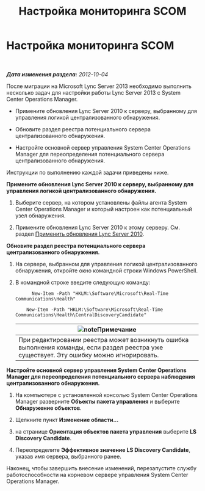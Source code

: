 ﻿---
title: Настройка мониторинга SCOM
TOCTitle: Настройка мониторинга SCOM
ms:assetid: 4003d225-2a33-448c-abd9-571750661140
ms:mtpsurl: https://technet.microsoft.com/ru-ru/library/JJ688033(v=OCS.15)
ms:contentKeyID: 49887960
ms.date: 05/19/2016
mtps_version: v=OCS.15
ms.translationtype: HT
---

# Настройка мониторинга SCOM

 

_**Дата изменения раздела:** 2012-10-04_

После миграции на Microsoft Lync Server 2013 необходимо выполнить несколько задач для настройки работы Lync Server 2013 с System Center Operations Manager.

  - Примените обновления Lync Server 2010 к серверу, выбранному для управления логикой централизованного обнаружения.

  - Обновите раздел реестра потенциального сервера централизованного обнаружения.

  - Настройте основной сервер управления System Center Operations Manager для переопределения потенциального сервера централизованного обнаружения.

Инструкции по выполнению каждой задачи приведены ниже.

**Примените обновления Lync Server 2010 к серверу, выбранному для управления логикой централизованного обнаружения.**

1.  Выберите сервер, на котором установлены файлы агента System Center Operations Manager и который настроен как потенциальный узел обнаружения.

2.  Примените обновления Lync Server 2010 к этому серверу. См. раздел [Применить обновления Lync Server 2010](apply-lync-server-2010-updates.md).

**Обновите раздел реестра потенциального сервера централизованного обнаружения.**

1.  На сервере, выбранном для управления логикой централизованного обнаружения, откройте окно командной строки Windows PowerShell.

2.  В командной строке введите следующую команду:
    
    ```
          New-Item -Path "HKLM:\Software\Microsoft\Real-Time Communications\Health"
    ```
    ```  
        New-Item -Path "HKLM:\Software\Microsoft\Real-Time Communications\Health\CentralDiscoveryCandidate"
    ```

    <table>
    <thead>
    <tr class="header">
    <th><img src="images/Gg398412.note(OCS.15).gif" title="note" alt="note" />Примечание</th>
    </tr>
    </thead>
    <tbody>
    <tr class="odd">
    <td>При редактировании реестра может возникнуть ошибка выполнения команды, если раздел реестра уже существует. Эту ошибку можно игнорировать.</td>
    </tr>
    </tbody>
    </table>


**Настройте основной сервер управления System Center Operations Manager для переопределения потенциального сервера наблюдения централизованного обнаружения.**

1.  На компьютере с установленной консолью System Center Operations Manager разверните **Объекты пакета управления** и выберите **Обнаружение объектов**.

2.  Щелкните пункт **Изменение области...**

3.  на странице **Ориентация объектов пакета управления** выберите **LS Discovery Candidate**.

4.  Переопределите **Эффективное значение LS Discovery Candidate**, указав имя сервера, выбранного ранее.

Наконец, чтобы завершить внесение изменений, перезапустите службу работоспособности на корневом сервере управления System Center Operations Manager.

